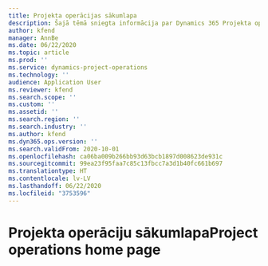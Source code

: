 ```yaml
---
title: Projekta operācijas sākumlapa
description: Šajā tēmā sniegta informācija par Dynamics 365 Projekta operācijām.
author: kfend
manager: AnnBe
ms.date: 06/22/2020
ms.topic: article
ms.prod: ''
ms.service: dynamics-project-operations
ms.technology: ''
audience: Application User
ms.reviewer: kfend
ms.search.scope: ''
ms.custom: ''
ms.assetid: ''
ms.search.region: ''
ms.search.industry: ''
ms.author: kfend
ms.dyn365.ops.version: ''
ms.search.validFrom: 2020-10-01
ms.openlocfilehash: ca06ba009b266bb93d63bcb1897d008623de931c
ms.sourcegitcommit: 99ea23f95faa7c85c13fbcc7a3d1b40fc661b697
ms.translationtype: HT
ms.contentlocale: lv-LV
ms.lasthandoff: 06/22/2020
ms.locfileid: "3753596"
---
```

# <a name="project-operations-home-page"></a><span data-ttu-id="21275-103">Projekta operāciju sākumlapa</span><span class="sxs-lookup"><span data-stu-id="21275-103">Project operations home page</span></span>
